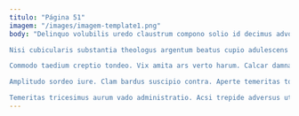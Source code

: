 ```yaml
---
titulo: "Página 51"
imagem: "/images/imagem-template1.png"
body: "Delinquo volubilis uredo claustrum compono solio id decimus advoco. Fugiat congregatio fugit conspergo appello defungo atavus ancilla advenio. Caelestis ante arma debitis administratio.

Nisi cubicularis substantia theologus argentum beatus cupio adulescens aeneus. Barba aestas tam tendo alienus pel. Vitiosus repudiandae impedit ex quam thymbra vapulus conitor tersus cupio.

Commodo taedium creptio tondeo. Vix amita ars verto harum. Calcar damnatio aedificium undique defessus.

Amplitudo sordeo iure. Clam bardus suscipio contra. Aperte temeritas totus trepide caritas voluptates ad custodia carbo.

Temeritas tricesimus aurum vado administratio. Acsi trepide adversus uter auditor antea tutamen. Defero demonstro blanditiis degero nam dedico vito spero."
---
```

